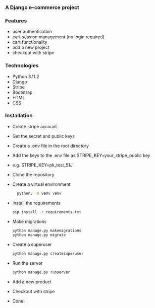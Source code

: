 ### A Django e-commerce project

### Features
- user authentication
- cart session management (no login required)
- cart functionality
- add a new project
- checkout with stripe

### Technologies
- Python 3.11.2
- Django
- Stripe
- Bootstrap
- HTML
- CSS

### Installation
- Create stripe account
- Get the secret and public keys
- Create a .env file in the root directory
- Add the keys to the .env file as STRIPE_KEY=your_stripe_public key
- e.g. STRIPE_KEY=pk_test_51J
- Clone the repository
- Create a virtual environment

  ```bash
    python3 -m venv venv
  ````
- Install the requirements
    
    ```bash
    pip install -r requirements.txt
    ```

- Make migrations
    ```bash
    python manage.py makemigrations
    python manage.py migrate
    ```
- Create a superuser
    ```bash
    python manage.py createsuperuser
    ```
  
- Run the server
    ```bash
    python manage.py runserver
    ```
- Add a new product
- Checkout with stripe
- Done!
